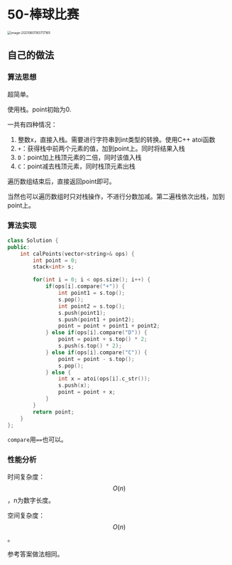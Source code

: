 # 50-棒球比赛

<img src="https://crayon-1302863897.cos.ap-beijing.myqcloud.com/image/image-20210601183717165.png" alt="image-20210601183717165" style="zoom:50%;" />



## 自己的做法

### 算法思想

超简单。

使用栈。point初始为0.

一共有四种情况：

1. 整数x，直接入栈。需要进行字符串到int类型的转换。使用C++ atoi函数
2. `+`：获得栈中前两个元素的值，加到point上。同时将结果入栈
3. `D`：point加上栈顶元素的二倍，同时该值入栈
4. `C`：point减去栈顶元素，同时栈顶元素出栈



遍历数组结束后，直接返回point即可。

当然也可以遍历数组时只对栈操作，不进行分数加减。第二遍栈依次出栈，加到point上。



### 算法实现

```c++
class Solution {
public:
    int calPoints(vector<string>& ops) {
        int point = 0;
        stack<int> s;

        for(int i = 0; i < ops.size(); i++) {
            if(ops[i].compare("+")) {
                int point1 = s.top();
                s.pop();
                int point2 = s.top();
                s.push(point1);
                s.push(point1 + point2);
                point = point + point1 + point2;
            } else if(ops[i].compare("D")) {
                point = point + s.top() * 2;
                s.push(s.top() * 2);
            } else if(ops[i].compare("C")) {
                point = point - s.top();
                s.pop();
            } else {
                int x = atoi(ops[i].c_str());
                s.push(x);
                point = point + x;
            }
        }
        return point;
    }
};
```

`compare`用`==`也可以。



### 性能分析

时间复杂度：$$O(n)$$，n为数字长度。

空间复杂度：$$O(n)$$。

参考答案做法相同。